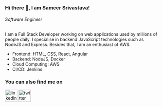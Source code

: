 ### Hi there 👋, I am Sameer Srivastava!
###### *Software Engineer*

I am a Full Stack Developer working on web applications used by millions of people daily. I specialise in backend JavaScript technologies such as NodeJS and Express. Besides that, I am an enthusiast of AWS.

* Frontend: HTML, CSS, React, Angular
* Backend: NodeJS, Docker
* Cloud Computing: AWS
* CI/CD: Jenkins


### You can also find me on
[<img src='https://cdn.jsdelivr.net/npm/simple-icons@3.0.1/icons/linkedin.svg' alt='linkedin' height='40'>](https://www.linkedin.com/in/sameer13/)    [<img src='https://cdn.jsdelivr.net/npm/simple-icons@3.0.1/icons/twitter.svg' alt='twitter' height='40'>](https://twitter.com/@sameer13)

<!--
**catalinpit/catalinpit** is a ✨ _special_ ✨ repository because its `README.md` (this file) appears on your GitHub profile.

Here are some ideas to get you started:

- 🔭 I’m currently working on ...
- 🌱 I’m currently learning ...
- 👯 I’m looking to collaborate on ...
- 🤔 I’m looking for help with ...
- 💬 Ask me about ...
- 📫 How to reach me: ...
- 😄 Pronouns: ...
- ⚡ Fun fact: ...
-->
